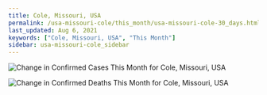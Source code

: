 ```yaml
---
title: Cole, Missouri, USA
permalink: /usa-missouri-cole/this_month/usa-missouri-cole-30_days.html
last_updated: Aug 6, 2021
keywords: ["Cole, Missouri, USA", "This Month"]
sidebar: usa-missouri-cole_sidebar
---
```


![Change in Confirmed Cases This Month for Cole, Missouri, USA](/covid_tracker/images/graphs/usa-missouri-cole-delta_confirmed-30_days_graph.png)

![Change in Confirmed Deaths This Month for Cole, Missouri, USA](/covid_tracker/images/graphs/usa-missouri-cole-delta_deaths-30_days_graph.png)
